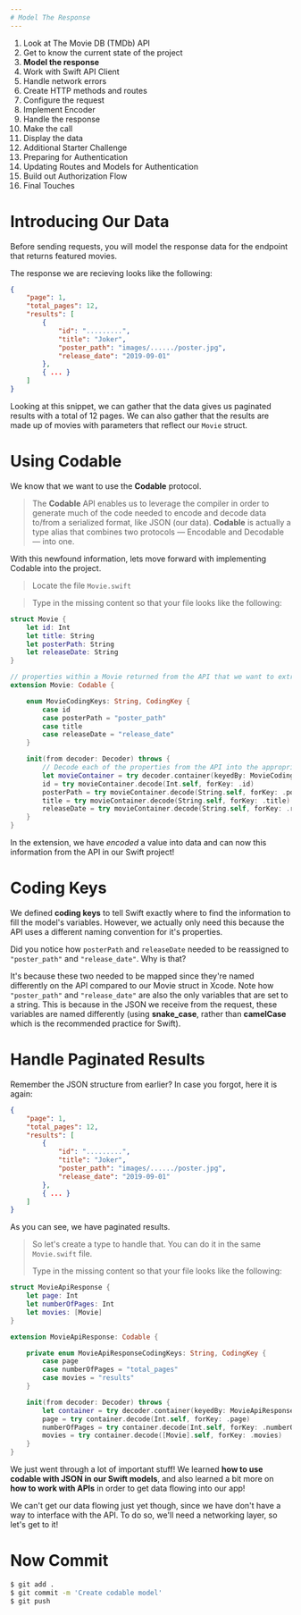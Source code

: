 ```yaml
---
# Model The Response
---
```


1. Look at The Movie DB (TMDb) API
1. Get to know the current state of the project
1. **Model the response**
1. Work with Swift API Client
1. Handle network errors
1. Create HTTP methods and routes
1. Configure the request
1. Implement Encoder
1. Handle the response
1. Make the call
1. Display the data 
1. Additional Starter Challenge
1. Preparing for Authentication
1. Updating Routes and Models for Authentication
1. Build out Authorization Flow
1. Final Touches


# Introducing Our Data

Before sending requests, you will model the response data for the endpoint that returns featured movies.

The response we are recieving looks like the following:

```JSON
{
    "page": 1,
    "total_pages": 12,
    "results": [
        {
            "id": ".........",
            "title": "Joker",
            "poster_path": "images/....../poster.jpg",
            "release_date": "2019-09-01"
        },
        { ... }
    ]
}
```

Looking at this snippet, we can gather that the data gives us paginated results with a total of 12 pages. We can also gather that the results are made up of movies with parameters that reflect our `Movie` struct.

# Using Codable 

We know that we want to use the **Codable** protocol.

> The **Codable** API enables us to leverage the compiler in order to generate much of the code needed to encode and decode data to/from a serialized format, like JSON (our data). **Codable** is actually a type alias that combines two protocols — Encodable and Decodable — into one.

With this newfound information, lets move forward with implementing Codable into the project. 

> Locate the file `Movie.swift` 

> Type in the missing content so that your file looks like the following:

```swift
struct Movie {
    let id: Int
    let title: String
    let posterPath: String
    let releaseDate: String
}

// properties within a Movie returned from the API that we want to extract the info from
extension Movie: Codable {

    enum MovieCodingKeys: String, CodingKey {
        case id
        case posterPath = "poster_path"
        case title
        case releaseDate = "release_date"
    }

    init(from decoder: Decoder) throws {
        // Decode each of the properties from the API into the appropriate type (string, etc.) for their associated struct variable
        let movieContainer = try decoder.container(keyedBy: MovieCodingKeys.self)
        id = try movieContainer.decode(Int.self, forKey: .id)
        posterPath = try movieContainer.decode(String.self, forKey: .posterPath)
        title = try movieContainer.decode(String.self, forKey: .title)
        releaseDate = try movieContainer.decode(String.self, forKey: .releaseDate)
    }
}
```

In the extension, we have _encoded_ a value into data and can now this information from the API in our Swift project!

# Coding Keys

We defined **coding keys** to tell Swift exactly where to find the information to fill the model's variables. However, we actually only need this because the API uses a different naming convention for it's properties.

Did you notice how `posterPath` and `releaseDate` needed to be reassigned to `"poster_path"` and  `"release_date"`. Why is that? 
 
It's because these two needed to be mapped since they're named differently on the API compared to our Movie struct in Xcode. Note how `"poster_path"` and  `"release_date"` are also the only variables that are set to a string. This is because in the JSON we receive from the request, these variables are named differently (using **snake_case**, rather than **camelCase** which is the recommended practice for Swift).


# Handle Paginated Results 

Remember the JSON structure from earlier? In case you forgot, here it is again: 

```JSON
{
    "page": 1,
    "total_pages": 12,
    "results": [
        {
            "id": ".........",
            "title": "Joker",
            "poster_path": "images/....../poster.jpg",
            "release_date": "2019-09-01"
        },
        { ... }
    ]
}
```

As you can see, we have paginated results. 

> So let's create a type to handle that. You can do it in the same `Movie.swift` file.
>
> Type in the missing content so that your file looks like the following:

```swift
struct MovieApiResponse {
    let page: Int
    let numberOfPages: Int
    let movies: [Movie]
}

extension MovieApiResponse: Codable {

    private enum MovieApiResponseCodingKeys: String, CodingKey {
        case page
        case numberOfPages = "total_pages"
        case movies = "results"
    }

    init(from decoder: Decoder) throws {
        let container = try decoder.container(keyedBy: MovieApiResponseCodingKeys.self)
        page = try container.decode(Int.self, forKey: .page)
        numberOfPages = try container.decode(Int.self, forKey: .numberOfPages)
        movies = try container.decode([Movie].self, forKey: .movies)
    }
}
```

We just went through a lot of important stuff! We learned **how to use codable with JSON in our Swift models**, and also learned a bit more on **how to work with APIs** in order to get data flowing into our app!

We can't get our data flowing just yet though, since we have don't have a way to interface with the API. To do so, we'll need a networking layer, so let's get to it!

# Now Commit

```bash
$ git add .
$ git commit -m 'Create codable model'
$ git push
```

